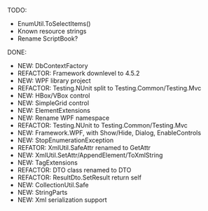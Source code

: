 TODO:
* EnumUtil.ToSelectItems()
* Known resource strings
* Rename ScriptBook?

DONE:
* NEW: DbContextFactory
* REFACTOR: Framework downlevel to 4.5.2
* NEW: WPF library project
* REFACTOR: Testing.NUnit split to Testing.Common/Testing.Mvc
* NEW: HBox/VBox control
* NEW: SimpleGrid control
* NEW: ElementExtensions
* NEW: Rename WPF namespace
* REFACTOR: Testing.NUnit to Testing.Common/Testing.Mvc
* NEW: Framework.WPF, with Show/Hide, Dialog, EnableControls
* NEW: StopEnumerationException
* REFATOR: XmlUtil.SafeAttr renamed to GetAttr
* NEW: XmlUtil.SetAttr/AppendElement/ToXmlString
* NEW: TagExtensions
* REFACTOR: DTO class renamed to DTO
* REFACTOR: ResultDto.SetResult return self
* NEW: CollectionUtil.Safe
* NEW: StringParts
* NEW: Xml serialization support
